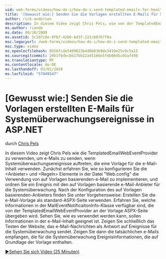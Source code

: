 ```yaml
---
uid: web-forms/videos/how-do-i/how-do-i-send-templated-emails-for-health-monitoring-events-in-aspnet
title: '[Gewusst wie:] Senden Sie die Vorlagen erstellten E-Mails für Systemüberwachungsereignisse in ASP.NET | Microsoft-Dokumentation'
author: rick-anderson
description: In diesem Video zeigt Chris Pels, wie von der TemplatedEmailWebEventProvider senden, dass e-Mails Auftreten von Systemüberwachungsereignisse, die eine Vorlage für t verwendet werden...
ms.author: riande
ms.date: 09/18/2008
ms.assetid: 5c107c6e-9fb7-4206-bd3f-221cb0767f8a
msc.legacyurl: /web-forms/videos/how-do-i/how-do-i-send-templated-emails-for-health-monitoring-events-in-aspnet
msc.type: video
ms.openlocfilehash: 0556fcde5489821b4d0b83b9de3410e25c9c5a15
ms.sourcegitcommit: 24b1f6decbb17bb22a45166e5fdb0845c65af498
ms.translationtype: MT
ms.contentlocale: de-DE
ms.lasthandoff: 03/01/2019
ms.locfileid: "57049547"
---
```

<a name="how-do-i-send-templated-emails-for-health-monitoring-events-in-aspnet"></a>[Gewusst wie:] Senden Sie die Vorlagen erstellten E-Mails für Systemüberwachungsereignisse in ASP.NET
====================
durch [Chris Pels](https://twitter.com/chrispels)

In diesem Video zeigt Chris Pels wie die TemplatedEmailWebEventProvider zu verwenden, um e-Mails zu senden, wenn Systemüberwachungsereignisse auftreten, die eine Vorlage für die e-Mail-Inhalt verwenden. Zunächst erfahren Sie, wie so konfigurieren Sie die &lt;Anbieter&gt; und &lt;Regeln&gt; Elemente in der Datei "Web.config" die Verwendung von auf Vorlagen basierenden-e-Mail zu implementieren, und ordnen Sie ein Ereignis mit den auf Vorlagen basierende e-Mail-Anbieter für die Systemüberwachung. Nach der Konfiguration des auf Vorlagen basierenden-Anbieters finden Sie unter Vorgehensweise: Erstellen Sie die e-Mail-Vorlage als standard-ASPX-Seite verwenden. Erfahren Sie, welche Informationen in der MailEventNotificaitonInfo-Klasse verfügbar sind, die von der TemplatedEmailWebEventProvider an der Vorlage ASPX-Seite übergeben wird. Sehen Sie, wie es verwendet werden kann, sollen Informationen in der e-Mail-Inhalt geeignet ist. Zeigen Sie schließlich das Testen der Website, das e-Mail-Nachrichten als Antwort auf Ereignisse für die Systemüberwachung sendet. Zeigen Sie dann die tatsächlichen e-Mails empfangen, die für die Systemüberwachung Ereignisinformationen, die auf Grundlage der Vorlage enthalten.

[&#9654;Sehen Sie sich Video (25 Minuten)](https://channel9.msdn.com/Blogs/ASP-NET-Site-Videos/how-do-i-send-templated-emails-for-health-monitoring-events-in-aspnet)

